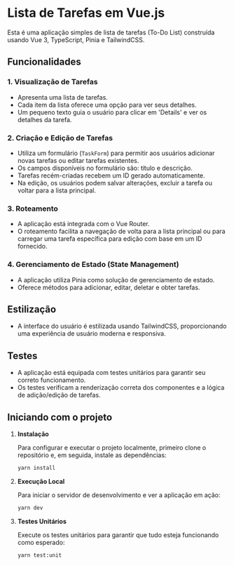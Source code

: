 # Lista de Tarefas em Vue.js

Esta é uma aplicação simples de lista de tarefas (To-Do List) construída usando Vue 3, TypeScript, Pinia e TailwindCSS.

## Funcionalidades

### 1. Visualização de Tarefas

- Apresenta uma lista de tarefas.
- Cada item da lista oferece uma opção para ver seus detalhes.
- Um pequeno texto guia o usuário para clicar em 'Details' e ver os detalhes da tarefa.

### 2. Criação e Edição de Tarefas

- Utiliza um formulário (`TaskForm`) para permitir aos usuários adicionar novas tarefas ou editar tarefas existentes.
- Os campos disponíveis no formulário são: título e descrição.
- Tarefas recém-criadas recebem um ID gerado automaticamente.
- Na edição, os usuários podem salvar alterações, excluir a tarefa ou voltar para a lista principal.

### 3. Roteamento

- A aplicação está integrada com o Vue Router.
- O roteamento facilita a navegação de volta para a lista principal ou para carregar uma tarefa específica para edição com base em um ID fornecido.

### 4. Gerenciamento de Estado (State Management)

- A aplicação utiliza Pinia como solução de gerenciamento de estado.
- Oferece métodos para adicionar, editar, deletar e obter tarefas.

## Estilização

- A interface do usuário é estilizada usando TailwindCSS, proporcionando uma experiência de usuário moderna e responsiva.

## Testes

- A aplicação está equipada com testes unitários para garantir seu correto funcionamento.
- Os testes verificam a renderização correta dos componentes e a lógica de adição/edição de tarefas.

## Iniciando com o projeto

1. **Instalação**

   Para configurar e executar o projeto localmente, primeiro clone o repositório e, em seguida, instale as dependências:

   ```bash
   yarn install
   ```

2. **Execução Local**

   Para iniciar o servidor de desenvolvimento e ver a aplicação em ação:

   ```bash
   yarn dev
   ```

3. **Testes Unitários**

   Execute os testes unitários para garantir que tudo esteja funcionando como esperado:

   ```bash
   yarn test:unit
   ```
